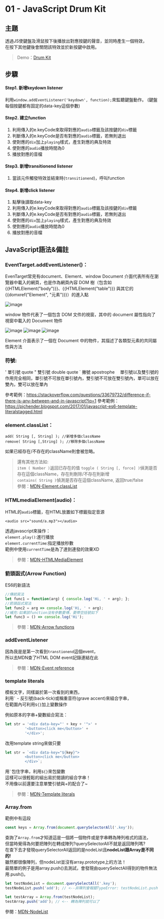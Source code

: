 # **01 - JavaScript Drum Kit**


## **主題**
透過JS使鍵盤及滑鼠按下後播放出對應按鍵的聲音，並同時產生一個特效，  
在按下其他鍵後會關閉該特效並於新按鍵中啟用。  

>Demo：[Drum Kit](https://neilworlds.com/javascript-30/01_Java-Script-Drum-Kit/index.html)

## **步驟**
#### Step1. 新增keydown listener
利用`window.addEventListener('keydown', function);`來監聽鍵盤動作。
(鍵盤每個按鍵都有固定的data-key這個參數)
#### Step2. 建立function
1. 利用傳入的e.keyCode來取得對應的`audio`標籤及該按鍵的`div`標籤
2. 判斷傳入的e.keyCode是否有對應的`audio`標籤，若無則退出
3. 使對應的`div`加上`playing`樣式，產生對應的典及特效
4. 使對應的`audio`播放時間為0
5. 播放對應的音檔
#### Step3. 新增transitionend listener
1. 當該元件觸發特效並結束時(`transitionend`)，呼叫function
#### Step4.  新增click listener 
1. 點擊後讀取data-key
2. 利用傳入的e.keyCode來取得對應的`audio`標籤及該按鍵的`div`標籤
3. 判斷傳入的e.keyCode是否有對應的`audio`標籤，若無則退出
4. 使對應的`div`加上`playing`樣式，產生對應的典及特效
5. 使對應的`audio`播放時間為0
6. 播放對應的音檔

## **JavaScript語法&備註**
### **EventTarget.addEventListener()**：
EvenTarget常見有document、Element、window
Document 介面代表所有在瀏覽器中載入的網頁，也是作為網頁內容 DOM 樹（包含如 {{HTMLElement("body")}}、{{HTMLElement("table")}} 與其它的{{domxref("Element", "元素")}}）的進入點

![image](https://github.com/des86532/javascript-30/blob/master/01_Java-Script-Drum-Kit/image/Using_the_W3C_DOM_Level_1_Core-doctree.jpg)

window 物件代表了一個包含 DOM 文件的視窗，其中的 document 屬性指向了視窗中載入的 Document 物件

![image](https://github.com/des86532/javascript-30/blob/master/01_Java-Script-Drum-Kit/image/TelSR.jpg)
![image](https://github.com/des86532/javascript-30/blob/master/01_Java-Script-Drum-Kit/image/BkAjU.jpg)
![image](https://github.com/des86532/javascript-30/blob/master/01_Java-Script-Drum-Kit/image/未命名.png)

Element 介面表示了一個在 Document 中的物件，其描述了各類型元素的共同屬性與方法

### **符號**:
' 單引號  quote
" 雙引號  double quote
` 撇號    apostrophe　
單引號以及雙引號的作用完全相同，單引號不可放在單引號內，雙引號不可放在雙引號內，單可以放在雙內，雙可以放在單內

參考範例：https://stackoverflow.com/questions/33679732/difference-if-there-is-any-between-and-in-javascript?lq=1
參考範例：https://pjchender.blogspot.com/2017/01/javascript-es6-template-literalstagged.html
### **element.classList**：
````
add( String [, String] ); //新增多個className
remove( String [,String] ); //移除多個className
````
如果已經存在/不存在的className則會被忽略。
>還有其他方法如:  
`item ( Number )`返回已存在的值
`toggle ( String [, force] )`偵測是否存在這個className，存在則刪除/不存在則新增  
`contains( String )`偵測是否存在這個className, 返回true/false  
參閱：[MDN-Element.classList](https://developer.mozilla.org/en-US/docs/Web/API/Element/classList)

### **HTMLmediaElement(audio)**：
HTML的`audio`標籤，在HTML放置如下標籤指定音源
````
<audio src="sound/a.mp3"></audio>
````
透過javascript來操作：  
`element.play()`:進行播放  
`element.currentTime`:指定播放秒數  
範例中使用`currentTime`是為了達到連發的效果XD  
>參閱：[MDN-HTMLMediaElement](https://developer.mozilla.org/en-US/docs/Web/API/HTMLMediaElement)

### **箭頭函式(Arrow Function)**
ES6的新語法
````javascript
//傳統寫法
let func1 = function(arg) { console.log('Hi, ' + arg); };
//箭頭函式寫法
let func2 = arg => console.log('Hi, ' + arg);
//補充:如果該function沒有參數要傳，要帶空括號如下
let func3 = () => console.log('Hi');
````
>參閱：[MDN-Arrow functions](https://developer.mozilla.org/en-US/docs/Web/JavaScript/Reference/Functions/Arrow_functions)

### **addEventListener**
因為我是是第一次看到`transtionend`這個event，  
所以去MDN查了HTML DOM event記錄連結在此
>參閱：[MDN-Event reference](https://developer.mozilla.org/en-US/docs/Web/Events)


### **template literals**
模板文字，同樣屬於第一次看到的東西，  
利用`` ` `` - 反引號(back-tick)或稱重音符(grave accent)來組合字串，  
在範圍內可利用`${}`加上變數操作

例如原本的字串+變數組合寫法：
```javascript
let str = '<div data-key="' + key + '">' +
         '<button>click me</button>' +
         '</div>';
```
改用template string來做只要
```javascript
let str = `<div data-key="${key}">
         <button>click me</button>
         </div>`;
```
用`` ` ``包住字串，利用`${}`來包變數  
這樣可以很輕鬆的組出易於閱讀的組合字串！  
不用像以前還要注意單雙引號與+的配合了~
>參閱：[MDN-Template literals](https://developer.mozilla.org/en-US/docs/Web/JavaScript/Reference/Template_literals)

### **Array.from**
範例中有這段
````javascript
const keys = Array.from(document.querySelectorAll('.key'));
````
查詢了`Array.from`才知道這是一個將一個物件或是字串轉為陣列格式的語法，  
但當時覺得為何要把陣列在轉成陣列?querySelectorAll不就是返回陣列嗎?  
在查下去才發現querySelectorAll返回的是nodeList且**nodeList跟Array是不同的!**  
雖然都很像陣列，但nodeList並沒有array.prototype上的方法！  
最簡單的例子是用array.push()去測試，會發現由querySelectAll得到的物件無法用.push()。
```javascript
let testNodeList = document.querySelectAll('.key');
testNodeList.push('add'); // <--非陣列會報錯TypeError: testNodeList.push is not a function

let testArray = Array.from(testNodeList);
testArray.push('add'); // <-- 轉為陣列就可以了
```
參閱：[MDN-NodeList](https://developer.mozilla.org/en-US/docs/Web/API/NodeList)
